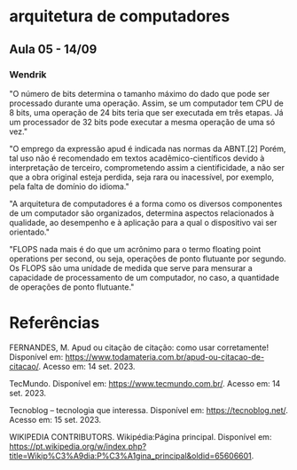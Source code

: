 # arquitetura de computadores
## Aula 05 - 14/09
### Wendrik 

"O número de bits determina o tamanho máximo do dado que pode ser processado durante uma operação. Assim, se um computador tem CPU de 8 bits, uma operação de 24 bits teria que ser executada em três etapas. Já um processador de 32 bits pode executar a mesma operação de uma só vez."

"O emprego da expressão apud é indicada nas normas da ABNT.[2] Porém, tal uso não é recomendado em textos acadêmico-científicos devido à interpretação de terceiro, comprometendo assim a cientificidade, a não ser que a obra original esteja perdida, seja rara ou inacessível, por exemplo, pela falta de domínio do idioma."

"A arquitetura de computadores é a forma como os diversos componentes de um computador são organizados, determina aspectos relacionados à qualidade, ao desempenho e à aplicação para a qual o dispositivo vai ser orientado."

"FLOPS nada mais é do que um acrônimo para o termo floating point operations per second, ou seja, operações de ponto flutuante por segundo. Os FLOPS são uma unidade de medida que serve para mensurar a capacidade de processamento de um computador, no caso, a quantidade de operações de ponto flutuante."



# Referências

FERNANDES, M. Apud ou citação de citação: como usar corretamente! Disponível em: <https://www.todamateria.com.br/apud-ou-citacao-de-citacao/>. Acesso em: 14 set. 2023.


TecMundo. Disponível em: <https://www.tecmundo.com.br/>. Acesso em: 14 set. 2023.


Tecnoblog – tecnologia que interessa. Disponível em: <https://tecnoblog.net/>. Acesso em: 15 set. 2023.


WIKIPEDIA CONTRIBUTORS. Wikipédia:Página principal. Disponível em: <https://pt.wikipedia.org/w/index.php?title=Wikip%C3%A9dia:P%C3%A1gina_principal&oldid=65606601>.

